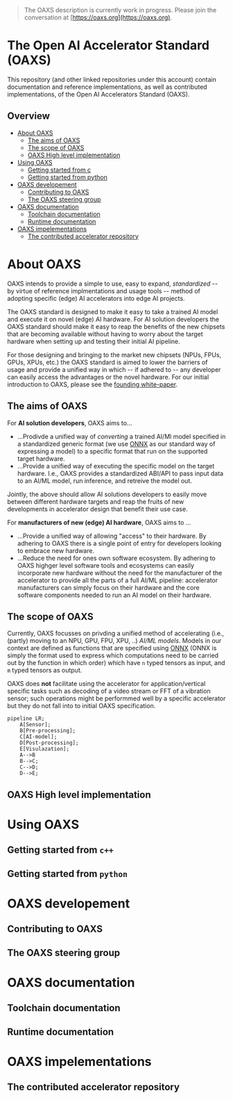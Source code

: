 > The OAXS description is currently work in progress. Please join the conversation at [https://oaxs.org](https://oaxs.org).


# The Open AI Accelerator Standard (OAXS)

This repository (and other linked repositories under this account) contain documentation and reference implementations, as well as contributed implementations, of the Open AI Accelerators Standard (OAXS).

## Overview

* [About OAXS](#About-OAXS)
	* [The aims of OAXS](#The-aims-of-OAXS)
	* [The scope of OAXS]()
	* [OAXS High level implementation]()
* [Using OAXS]()
	* [Getting started from c]()
	* [Getting started from python]()
* [OAXS developement]()
	* [Contributing to OAXS]()
	* [The OAXS steering group]()
* [OAXS documentation]()
	* [Toolchain documentation]()
	* [Runtime documentation]()
* [OAXS impelementations](#OAXS-impelementations)
	* [The contributed accelerator repository]() 

	
# About OAXS

OAXS intends to provide a simple to use, easy to expand, *standardized* -- by virtue of reference implmentations and usage tools -- method of adopting specific (edge) AI accelerators into edge AI projects. 

The OAXS standard is designed to make it easy to take a trained AI model and execute it on novel (edge) AI hardware. For AI solution developers the OAXS standard should make it easy to reap the benefits of the new chipsets that are becoming available without having to worry about the target hardware when setting up and testing their initial AI pipeline. 

For those designing and bringing to the market new chipsets (NPUs, FPUs, GPUs, XPUs, etc.) the OAXS standard is aimed to lower the barriers of usage and provide a unified way in which -- if adhered to -- any developer can easily access the advantages or the novel hardware. For our initial introduction to OAXS, please see the [founding white-paper](https://www.networkoptix.com/blog/2024/03/05/introducing-the-open-ai-accelerator-standard).


## The aims of OAXS

For **AI solution developers**, OAXS aims to...

* ...Prodivde a unified way of *converting* a trained AI/Ml model specified in a standardized generic format (we use [ONNX]() as our standard way of expressing a model) to a specific format that run on the supported target hardware.
* ...Provide a unified way of executing the specific model on the target hardware. I.e., OAXS provides a standardized ABI/API to pass input data to an AI/ML model, run inference, and retreive the model out.

Jointly, the above should allow AI solutions developers to easily move between different hardware targets and reap the fruits of new developments in accelerator design that benefit their use case.

For **manufacturers of new (edge) AI hardware**, OAXS aims to ...

* ...Provide a unified way of allowing "access" to their hardware. By adhering to OAXS there is a single point of entry for developers looking to embrace new hardware.
* ...Reduce the need for ones own software ecosystem. By adhering to OAXS highger level software tools and ecosystems can easily incorporate new hardware without the need for the manufacturer of the accelerator to provide all the parts of a full AI/ML pipeline: accelerator manufacturers can simply focus on their hardware and the core software components needed to run an AI model on their hardware.


## The scope of OAXS

Currently, OAXS focusses on privding a unified method of accelerating (i.e., (partly) moving to an NPU, GPU, FPU, XPU, ..) *AI/ML models*. Models in our context are defined as functions that are specified using [ONNX]() (ONNX is simply the format used to express which computations need to be carried out by the function in which order) which have `n` typed tensors as input, and `m` typed tensors as output. 

OAXS does **not** facilitate using the accelerator for application/vertical specific tasks such as decoding of a video stream or FFT of a vibration sensor; such operations might be performmed well by a specific accelerator but they do not fall into to initial OAXS specification.

```mermaid
pipeline LR;
    A[Sensor];
    B[Pre-processing];
    C[AI-model];
    D[Post-processing];
    E[Visulazation];
    A-->B
    B-->C;
    C-->D;
    D-->E;
```



## OAXS High level implementation
# Using OAXS
## Getting started from `c++`
## Getting started from `python`
# OAXS developement
## Contributing to OAXS
## The OAXS steering group
# OAXS documentation
## Toolchain documentation
## Runtime documentation
# OAXS impelementations
## The contributed accelerator repository   